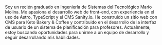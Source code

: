 ---
---
Soy un recién graduado en Ingeniería de Sistemas del Tecnológico Mario Molina. Me apasiona el desarrollo web de front-end, con experiencia en el uso de Astro, TypeScript y el CMS Sanity.io. He construido un sitio web con CMS para Keto Bakery & Coffee y contribuido en el desarrollo de la interfaz de usuario de un sistema de planificación para profesores. Actualmente, estoy buscando oportunidades para unirme a un equipo de desarrollo y seguir desarrollando mis habilidades.